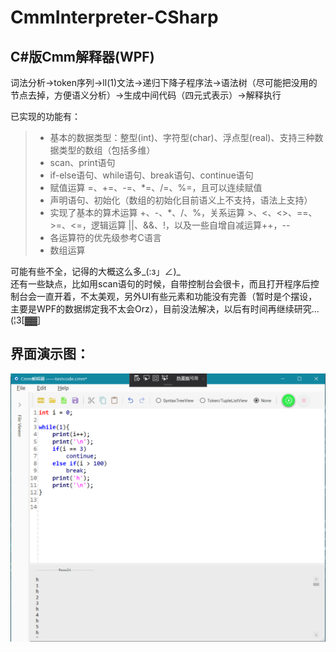 # CmmInterpreter-CSharp
## C#版Cmm解释器(WPF)

词法分析->token序列->ll(1)文法->递归下降子程序法->语法树（尽可能把没用的节点去掉，方便语义分析）->生成中间代码（四元式表示）->解释执行  

已实现的功能有：  
> + 基本的数据类型：整型(int)、字符型(char)、浮点型(real)、支持三种数据类型的数组（包括多维）  
> + scan、print语句  
> + if-else语句、while语句、break语句、continue语句    
> + 赋值运算 =、+=、-=、*=、/=、%=，且可以连续赋值  
> + 声明语句、初始化（数组的初始化目前语义上不支持，语法上支持）  
> + 实现了基本的算术运算 +、-、*、/、%，关系运算 >、<、<>、==、>=、<=，逻辑运算 ||、&&、!，以及一些自增自减运算++，--  
> + 各运算符的优先级参考C语言  
> + 数组运算  

可能有些不全，记得的大概这么多_(:з」∠)_  
还有一些缺点，比如用scan语句的时候，自带控制台会很卡，而且打开程序后控制台会一直开着，不太美观，另外UI有些元素和功能没有完善（暂时是个摆设，主要是WPF的数据绑定我不太会Orz），目前没法解决，以后有时间再继续研究...(¦3[▓▓]  

## 界面演示图：  
![avatar](https://github.com/chris-liu1998/CmmInterpreter-CSharp/blob/master/CmmInterpreter/Resources/GUI.jpg)
